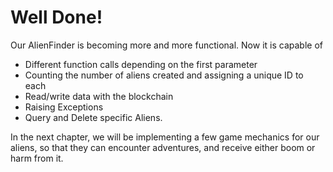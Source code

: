 # Well Done! 

Our AlienFinder is becoming more and more functional. Now it is capable of 
- Different function calls depending on the first parameter
- Counting the number of aliens created and assigning a unique ID to each
- Read/write data with the blockchain
- Raising Exceptions
- Query and Delete specific Aliens. 
  
In the next chapter, we will be implementing a few game mechanics for our aliens, so that they can encounter adventures, and receive either boom or harm from it. 